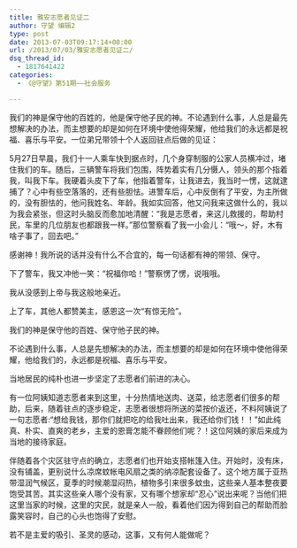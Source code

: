 ```yaml
---
title: 雅安志愿者见证二
author: 守望 编辑2
type: post
date: 2013-07-03T09:17:14+00:00
url: /2013/07/03/雅安志愿者见证二/
dsq_thread_id:
  - 1817641422
categories:
  - 《@守望》第51期——社会服务

---
```

<p class="mceWPmore" title="更多..." align="left">
  我们的神是保守他的百姓的，他是保守他子民的神。不论遇到什么事，人总是最先想解决的办法，而主想要的却是如何在环境中使他得荣耀，他给我们的永远都是祝福、喜乐与平安。<!--more-->一位弟兄带领十个人返回驻点后做的见证：
</p>

<p align="left">
  5月27日早晨，我们十一人乘车快到据点时，几个身穿制服的公家人员横冲过，堵住我们的车。随后，三辆警车将我们包围，阵势着实有几分慑人，领头的那个指着我，叫我下车。我硬着头皮下了车，他指着警车，让我进去，我当时一愣，这就逮捕了？心中有些空落落的，还有些胆怯。进警车后，心中反倒有了平安，为主所做的，没有胆怯的，他问我姓名、年龄。我如实回答，他又问我来这做什么的，我以为我会紧张，但这时头脑反而愈加地清醒：“我是志愿者，来这儿救援的，帮助村民，车里的几位朋友也都跟我一样。”那位警察看了我一小会儿：“哦～，好，木有啥子事了，回去吧。”
</p>

<p align="left">
  感谢神！我所说的话并没有什么不合宜的，每一句话都有神的带领、保守。
</p>

<p align="left">
  下了警车，我又冲他一笑：“祝福你哈！”警察愣了愣，说哦哦。
</p>

<p align="left">
  我从没感到上帝与我这般地亲近。
</p>

<p align="left">
  上了车，其他人都赞美主，感恩这一次“有惊无险”。
</p>

<p align="left">
  我们的神是保守他的百姓、保守他子民的神。
</p>

<p align="left">
  不论遇到什么事，人总是先想解决的办法，而主想要的却是如何在环境中使他得荣耀，他给我们的，永远都是祝福、喜乐与平安。
</p>

<p align="left">
  当地居民的纯朴也进一步坚定了志愿者们前进的决心。
</p>

有一位阿姨知道志愿者来到这里，十分热情地送肉、送菜，给志愿者们很多的帮助，后来，随着驻点的逐步稳定，志愿者很想将所送的菜按价返还，不料阿姨说了一句志愿者:“想给我钱，那你们就把吃的给我吐出来，我还给你们钱！！”如此纯真、朴实、直爽的老乡，主爱的恩膏怎能不眷顾他们呢？！这位阿姨的家后来成为当地的接待家庭。

伴随着各个灾区驻守点的确立，志愿者们也开始支搭帐篷入住。开始时，没有床，没有铺盖，更别说什么凉席蚊帐电风扇之类的纳凉配套设备了。这个地方属于亚热带湿润气候区，夏季的时候潮湿闷热，植物多引来很多蚊虫，这些亲人基本整夜要饱受其苦。其实这些亲人哪个没有家，又有哪个想家却“忍心”说出来呢？当他们把这里当家的时候，这里的灾民，就是亲人一般，看着他们因为得到自己的帮助而脸露笑容时，自己的心头也饱得了安慰。

若不是主爱的吸引、圣灵的感动，这事，又有何人能做呢？

&nbsp;